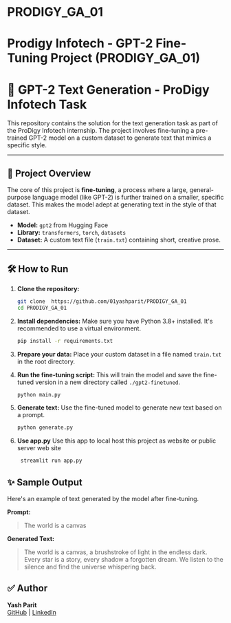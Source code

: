 # PRODIGY_GA_01
# Prodigy Infotech - GPT-2 Fine-Tuning Project (PRODIGY_GA_01)

# 📝 GPT-2 Text Generation - ProDigy Infotech Task

This repository contains the solution for the text generation task as part of the ProDigy Infotech internship. The project involves fine-tuning a pre-trained GPT-2 model on a custom dataset to generate text that mimics a specific style.

---

## 🚀 Project Overview

The core of this project is **fine-tuning**, a process where a large, general-purpose language model (like GPT-2) is further trained on a smaller, specific dataset. This makes the model adept at generating text in the style of that dataset.

-   **Model:** `gpt2` from Hugging Face
-   **Library:** `transformers`, `torch`, `datasets`
-   **Dataset:** A custom text file (`train.txt`) containing short, creative prose.

---

## 🛠️ How to Run

1.  **Clone the repository:**
    ```bash
    git clone  https://github.com/01yashparit/PRODIGY_GA_01
    cd PRODIGY_GA_01
    ```

2.  **Install dependencies:**
    Make sure you have Python 3.8+ installed. It's recommended to use a virtual environment.
    ```bash
    pip install -r requirements.txt
    ```

3.  **Prepare your data:**
    Place your custom dataset in a file named `train.txt` in the root directory.

4.  **Run the fine-tuning script:**
    This will train the model and save the fine-tuned version in a new directory called `./gpt2-finetuned`.
    ```bash
    python main.py
    ```

5.  **Generate text:**
    Use the fine-tuned model to generate new text based on a prompt.
    ```bash
    python generate.py
    ```
6.  **Use app.py**
    Use this app to local host this project as website or public server web site

    ```bash
     streamlit run app.py
    ```


## ✨ Sample Output

Here's an example of text generated by the model after fine-tuning.

**Prompt:**
> The world is a canvas

**Generated Text:**
> The world is a canvas, a brushstroke of light in the endless dark. Every star is a story, every shadow a forgotten dream. We listen to the silence and find the universe whispering back.

## ✅ Author
**Yash Parit**  
[GitHub](https://github.com/01yashparit) | [LinkedIn](https://linkedin.com/in/yash-parit01)

